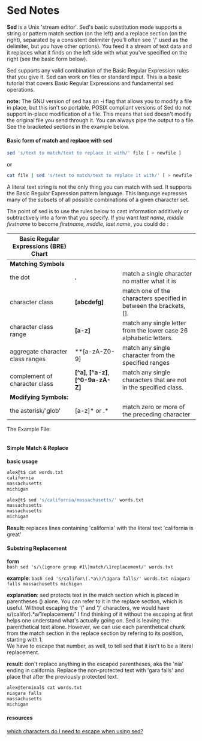 Sed Notes
=========

**Sed** is a Unix 'stream editor'. Sed's basic substitution mode supports a string or pattern match section (on the left)  and a replace section (on the right), separated by a consistent delimiter (you'll often see '/' used as the delimiter, but you have other options).  You feed it a stream of text data and it replaces what it finds on the left side with what you've specified on the right (see the basic form below).  

Sed supports any valid combination of the Basic Regular Expression rules that you give it.  Sed can work on files or standard input. This is a basic tutorial that covers Basic Regular Expressions and fundamental sed operations.

**note:** The GNU version of sed has an -i flag that allows you to modify a file in place, but this isn't so portable.  POSIX compliant versions of Sed do not support in-place modification of a file.  This means that sed doesn't modify the original file you send through it.  You can always pipe the output to a file.  See the bracketed sections in the example below.

#### Basic form of match and replace with sed

```bash
sed 's/text to match/text to replace it with/' file [ > newfile ]
```

or 

```bash
cat file | sed 's/text to match/text to replace it with/' [ > newfile ]
```

A literal text string is not the only thing you can match with sed.  It supports the Basic Regular Expression pattern language.  This language expresses many of the subsets of all possible combinations of a given character set. 

The point of sed is to use the rules below to cast information additively or subtractively into a form that you specify.  If you want _last name, middle firstname_ to become _firstname, middle, last name_, you could do :


| Basic Regular Expressions (BRE) Chart  | | |
|---------------|-------------------|--------|
|**Matching Symbols** |
| the dot | **.** | match a single character no matter what it is |
| character class | **[abcdefg]** | match one of the characters specified in between the brackets, [].|
|character class range | **[a-z]** |  match any single letter from the lower case 26 alphabetic letters.|
| aggregate character class ranges | **[a-zA-Z0-9] | match any single character from the specified ranges |
| complement of character class| **[^a]**, **[^a-z]**, **[^0-9a-zA-Z]** | match any single characters that are not in the specified class.|
| **Modifying Symbols:** |
| the asterisk/'glob' |  [a-z]\* or .\*  | match zero or more of the preceding character|

The Example File:

```bash

```

#### Simple Match & Replace

**basic usage**

```bash
alex@t$ cat words.txt
california
massachusetts
michigan

alex@t$ sed 's/california/massachusetts/' words.txt
massachusetts
massachusetts
michigan
```

**Result:** replaces lines containing 'california' with the literal text 'california is great'
    
#### Substring Replacement
    
**form**    
    ```bash
    sed 's/\(ignore group #1\)match/\1replacement/' words.txt
    ```
    
**example**: 
    ```bash
    sed 's/califor\(.*a\)/\1gara falls/' words.txt
    niagara falls
    massachusetts
    michigan
    ```
    
**explanation**: 
sed protects text in the match section which is placed in parentheses () alone.
You can refer to it in the replace section, which is useful.
Without escaping the '(' and ')' characters, we would have s/(califor).*a/1replacement/'
I find thinking of it without the escaping at first helps one understand what's actually going on.  Sed is leaving the parenthetical text alone.
However, we can use each parenthetical chunk from the match section in the replace section by refering to its position, starting with 1.  
We have to escape that number, as well, to tell sed that it isn't to be a literal replacement.
    
**result**: don't replace anything in the escaped parentheses, aka the 'nia' ending in california. 
Replace the non-protected text with 'gara falls' and place that after the previously protected text.

```bash
alex@terminal$ cat words.txt
niagara falls
massachusetts
michigan
```    

#### resources

[which characters do I need to escape when using sed?](http://unix.stackexchange.com/questions/32907/what-characters-do-i-need-to-escape-when-using-sed-in-a-sh-script)
